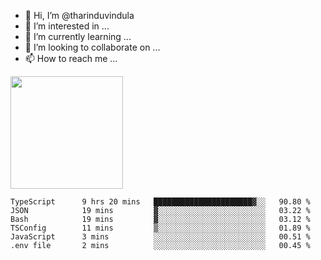 - 👋 Hi, I’m @tharinduvindula
- 👀 I’m interested in ...
- 🌱 I’m currently learning ...
- 💞️ I’m looking to collaborate on ...
- 📫 How to reach me ...

<!---
tharinduvindula/tharinduvindula is a ✨ special ✨ repository because its `README.md` (this file) appears on your GitHub profile.
You can click the Preview link to take a look at your changes.
--->

<img height="180em" src="https://github-readme-stats.vercel.app/api?username=tharinduvindula&show_icons=true&hide_border=false&&count_private=true&include_all_commits=true" />


<!--START_SECTION:waka-->

```text
TypeScript      9 hrs 20 mins   ██████████████████████▓░░   90.80 %
JSON            19 mins         ▓░░░░░░░░░░░░░░░░░░░░░░░░   03.22 %
Bash            19 mins         ▓░░░░░░░░░░░░░░░░░░░░░░░░   03.12 %
TSConfig        11 mins         ▒░░░░░░░░░░░░░░░░░░░░░░░░   01.89 %
JavaScript      3 mins          ░░░░░░░░░░░░░░░░░░░░░░░░░   00.51 %
.env file       2 mins          ░░░░░░░░░░░░░░░░░░░░░░░░░   00.45 %
```

<!--END_SECTION:waka-->
